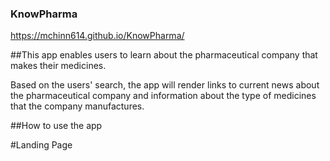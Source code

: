 ### KnowPharma

https://mchinn614.github.io/KnowPharma/

##This app enables users to learn about the pharmaceutical company that makes their medicines. 

Based on the users' search, the app will render links to current news about the pharmaceutical company and information about the type of  medicines that the company manufactures.

##How to use the app

#Landing Page

